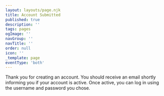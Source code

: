 ```yaml
---
layout: layouts/page.njk
title: Account Submitted
published: true
description: ''
tags: pages
ogImage: ''
navGroup: ''
navTitle: ''
order: null
icon: ''
_template: page
eventType: 'both'
---
```


Thank you for creating an account. You should receive an email shortly informing you if your account is active. Once active, you can log in using the username and password you chose.
